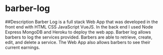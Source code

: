 # barber-log

##Description
Barber Log is a full stack Web App that was developed in the front end with HTML CSS JavaScript VueJS. 
In the back end I used Node Express MongoDB and Heroku to deploy the web app. Barber log allows barbers
to log the services provided. Barbers are able to retrieve, create, edit, and delete a service. The Web App
also allows barbers to see their current earnings. 
